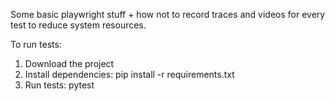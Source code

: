 Some basic playwright stuff + how not to record traces and videos for every test to reduce system resources.

To run tests:
1. Download the project
2. Install dependencies: pip install -r requirements.txt
3. Run tests: pytest
